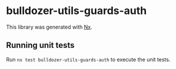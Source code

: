 # bulldozer-utils-guards-auth

This library was generated with [Nx](https://nx.dev).

## Running unit tests

Run `nx test bulldozer-utils-guards-auth` to execute the unit tests.
